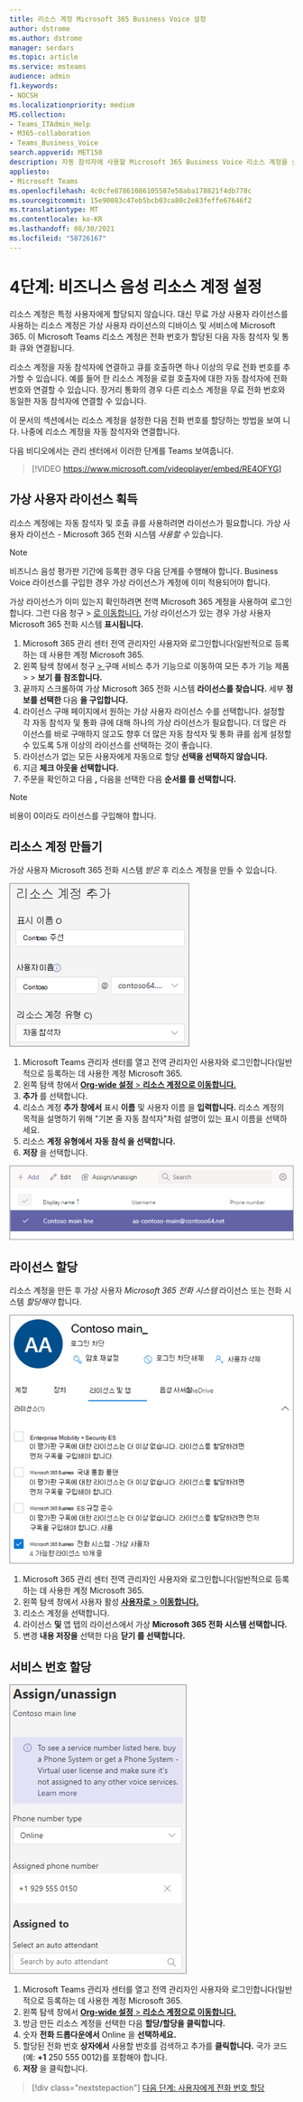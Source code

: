 ```yaml
---
title: 리소스 계정 Microsoft 365 Business Voice 설정
author: dstrome
ms.author: dstrome
manager: serdars
ms.topic: article
ms.service: msteams
audience: admin
f1.keywords:
- NOCSH
ms.localizationpriority: medium
MS.collection:
- Teams_ITAdmin_Help
- M365-collaboration
- Teams_Business_Voice
search.appverid: MET150
description: 자동 참석자에 사용할 Microsoft 365 Business Voice 리소스 계정을 설정하는 방법에 대해 자세히 알아보습니다.
appliesto:
- Microsoft Teams
ms.openlocfilehash: 4c0cfe87861086105587e58aba178821f4db778c
ms.sourcegitcommit: 15e90083c47eb5bcb03ca80c2e83feffe67646f2
ms.translationtype: MT
ms.contentlocale: ko-KR
ms.lasthandoff: 08/30/2021
ms.locfileid: "58726167"
---
```

# <a name="step-4-set-up-a-business-voice-resource-account"></a>4단계: 비즈니스 음성 리소스 계정 설정

리소스 계정은 특정 사용자에게 할당되지 않습니다. 대신 무료 가상 사용자 라이선스를 사용하는 리소스 계정은 가상 사용자 라이선스의 디바이스 및 서비스에 Microsoft 365. 이 Microsoft Teams 리소스 계정은 전화 번호가 할당된 다음 자동 참석자 및 통화 큐와 연결됩니다.

리소스 계정을 자동 참석자에 연결하고 큐를 호출하면 하나 이상의 무료 전화 번호를 추가할 수 있습니다. 예를 들어 한 리소스 계정을 로컬 호출자에 대한 자동 참석자에 전화 번호와 연결할 수 있습니다. 장거리 통화의 경우 다른 리소스 계정을 무료 전화 번호와 동일한 자동 참석자에 연결할 수 있습니다.

이 문서의 섹션에서는 리소스 계정을 설정한 다음 전화 번호를 할당하는 방법을 보여 니다. 나중에 리소스 계정을 자동 참석자와 연결합니다.

다음 비디오에서는 관리 센터에서 이러한 단계를 Teams 보여줍니다.

> [!VIDEO https://www.microsoft.com/videoplayer/embed/RE4OFYG]

## <a name="obtain-virtual-user-licenses"></a>가상 사용자 라이선스 획득

리소스 계정에는 자동 참석자 및 호출 큐를 사용하려면 라이선스가 필요합니다. 가상 사용자 라이선스 - Microsoft 365 전화 시스템 *사용할 수* 있습니다.

> [!NOTE]
> 비즈니스 음성 평가판 기간에 등록한 경우 다음 단계를 수행해야 합니다. Business Voice 라이선스를 구입한 경우 가상 라이선스가 계정에 이미 적용되어야 합니다. 
>
> 가상 라이선스가 이미 있는지 확인하려면 전역 Microsoft 365 계정을 사용하여 로그인합니다. 그런 다음 청구 > [로 이동합니다.](https://admin.microsoft.com/Adminportal/Home#/subscriptions) 가상 라이선스가 있는 경우 가상 사용자 Microsoft 365 전화 시스템 **표시됩니다.**

1. Microsoft 365 관리 센터 전역 관리자인 사용자와 로그인합니다(일반적으로 등록하는 데 사용한 계정 Microsoft 365.
2. 왼쪽 탐색 창에서 청구 <a href="https://admin.microsoft.com/Adminportal/Home#/catalog" target="_blank">   > </a>구매 서비스 추가 기능으로 이동하여 모든 추가 기능 제품  >    >  **보기 를 참조합니다.**
3. 끝까지 스크롤하여 가상 Microsoft 365 전화 시스템 **라이선스를 찾습니다.** 세부 **정보를 선택한** 다음 **을 구입합니다.**
4. 라이선스 구매 페이지에서 원하는 가상 사용자 라이선스 수를 선택합니다. 설정할 각 자동 참석자 및 통화 큐에 대해 하나의 가상 라이선스가 필요합니다. 더 많은 라이선스를 바로 구매하지 않고도 향후 더 많은 자동 참석자 및 통화 큐를 쉽게 설정할 수 있도록 5개 이상의 라이선스를 선택하는 것이 좋습니다.
5. 라이선스가 없는 모든 사용자에게 자동으로 할당 **선택을 선택하지 않습니다.**
6. 지금 **체크 아웃을 선택합니다.**
7. 주문을 확인하고 다음 **,** 다음을 선택한 다음 **순서를 를 선택합니다.**

> [!NOTE]
> 비용이 0이라도  라이선스를 구입해야 합니다.

## <a name="create-a-resource-account"></a>리소스 계정 만들기

가상 사용자 Microsoft 365 전화 시스템 *받은* 후 리소스 계정을 만들 수 있습니다.

![리소스 계정 사용자 인터페이스를 추가하는 스크린샷.](../media/resource-account-add.png)

1. Microsoft Teams 관리자 센터를 열고 전역 관리자인 사용자와 로그인합니다(일반적으로 등록하는 데 사용한 계정 Microsoft 365.
2. 왼쪽 탐색 창에서 <a href="https://admin.teams.microsoft.com/company-wide-settings/resource-accounts" target="_blank"> **Org-wide 설정**  >  **리소스 계정으로 이동합니다.**</a>
3. **추가** 를 선택합니다.
4. 리소스 계정 **추가 창에서** 표시 **이름** 및 사용자 이름 을 **입력합니다.** 리소스 계정의 목적을 설명하기 위해 "기본 줄 자동 참석자"처럼 설명이 있는 표시 이름을 선택하세요.
5. 리소스 **계정 유형에서** **자동 참석 을 선택합니다.**
6. **저장** 을 선택합니다.

![리소스 계정 목록의 스크린샷입니다.](../media/resource-accounts-auto-attendant-only-page.png)

## <a name="assign-a-license"></a>라이선스 할당

리소스 계정을 만든 후 가상 사용자 *Microsoft 365 전화 시스템* 라이선스 또는 전화 시스템 *할당해야* 합니다.

![라이선스 사용자 인터페이스를 할당하는 스크린샷을 Microsoft 365 관리 센터.](../media/resource-account-assign-virtual-user-license.png)

1. Microsoft 365 관리 센터 전역 관리자인 사용자와 로그인합니다(일반적으로 등록하는 데 사용한 계정 Microsoft 365.
1. 왼쪽 탐색 창에서 사용자 활성 <a href="https://admin.microsoft.com/Adminportal/Home#/users" target="_blank"> **사용자로**  >  **이동합니다.**</a>
1. 리소스 계정을 선택합니다.
1. 라이선스 **및** 앱 탭의 라이선스에서 가상 **Microsoft 365 전화 시스템 선택합니다.**
1. 변경 **내용 저장을** 선택한 다음 **닫기 를 선택합니다.**

## <a name="assign-a-service-number"></a>서비스 번호 할당

![서비스 번호 사용자 인터페이스 할당 스크린샷.](../media/resource-account-assign-phone-number.png)

1. Microsoft Teams 관리자 센터를 열고 전역 관리자인 사용자와 로그인합니다(일반적으로 등록하는 데 사용한 계정 Microsoft 365.
1. 왼쪽 탐색 창에서 <a href="https://admin.teams.microsoft.com/company-wide-settings/resource-accounts" target="_blank"> **Org-wide 설정**  >  **리소스 계정으로 이동합니다.**</a>
1. 방금 만든 리소스 계정을 선택한 다음 **할당/할당을 클릭합니다.**
1. 숫자 **전화 드롭다운에서** Online 을 **선택하세요.**
1. 할당된 전화 번호 **상자에서** 사용할 번호를 검색하고 추가를 **클릭합니다.** 국가 코드(예: **+1** 250 555 0012)를 포함해야 합니다.
1. **저장** 을 클릭합니다.

> [!div class="nextstepaction"]
> [다음 단계: 사용자에게 전화 번호 할당](set-up-assign-numbers.md)
